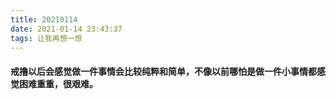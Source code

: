 ```yaml
---
title: 20210114
date: 2021-01-14 23:43:37
tags: 让我再想一想
---
```

#### 戒撸以后会感觉做一件事情会比较纯粹和简单，不像以前哪怕是做一件小事情都感觉困难重重，很艰难。